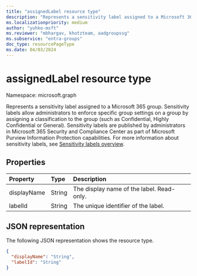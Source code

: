 ```yaml
---
title: "assignedLabel resource type"
description: "Represents a sensitivity label assigned to a Microsoft 365 group."
ms.localizationpriority: medium
author: "yuhko-msft"
ms.reviewer: "mbhargav, khotzteam, aadgroupssg"
ms.subservice: "entra-groups"
doc_type: resourcePageType
ms.date: 04/03/2024
---
```


# assignedLabel resource type

Namespace: microsoft.graph

Represents a sensitivity label assigned to a Microsoft 365 group. Sensitivity labels allow administrators to enforce specific group settings on a group by assigning a classification to the group (such as Confidential, Highly Confidential or General). Sensitivity labels are published by administrators in Microsoft 365 Security and Compliance Center as part of Microsoft Purview Information Protection capabilities. For more information about sensitivity labels, see [Sensitivity labels overview](/microsoft-365/compliance/sensitivity-labels).

## Properties

| Property    | Type   | Description                               |
| :---------- | :----- | :---------------------------------------- |
| displayName | String | The display name of the label. Read-only. |
| labelId     | String | The unique identifier of the label.       |

## JSON representation

The following JSON representation shows the resource type.

<!-- {
  "blockType": "resource",
  "optionalProperties": [
  ],
  "@odata.type": "microsoft.graph.assignedLabel"
}-->

```json
{
  "displayName": "String",
  "labelId": "String"
}
```

<!-- uuid: 8fcb5dbc-d5aa-4681-8e31-b001d5168d79
2015-10-25 14:57:30 UTC -->
<!--
{
  "type": "#page.annotation",
  "description": "assignedLabel resource",
  "keywords": "",
  "section": "documentation",
  "tocPath": "",
  "suppressions": []
}
-->
